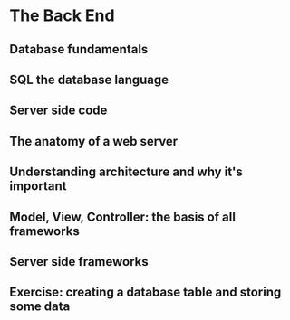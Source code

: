 # The Back End
## Database fundamentals
## SQL the database language
## Server side code
## The anatomy of a web server
## Understanding architecture and why it's important
## Model, View, Controller: the basis of all frameworks
## Server side frameworks
## Exercise: creating a database table and storing some data
